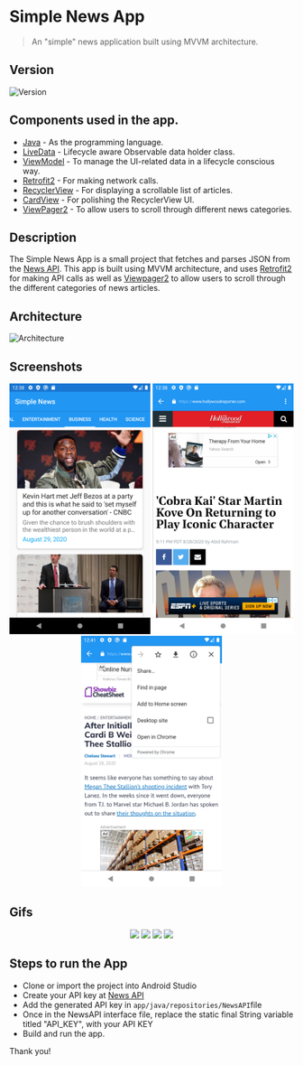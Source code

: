 # Simple News App

> An "simple" news application built using MVVM architecture.

## Version
![Version](https://img.shields.io/badge/Version-1.1-blue)

## Components used in the app.
- [Java](https://www.java.com/en/) - As the programming language.
- [LiveData](https://developer.android.com/topic/libraries/architecture/livedata) - Lifecycle aware Observable data holder class.
- [ViewModel](https://developer.android.com/topic/libraries/architecture/viewmodel) - To manage the UI-related data in a lifecycle conscious way.
- [Retrofit2](https://square.github.io/retrofit/) - For making network calls.
- [RecyclerView](https://developer.android.com/guide/topics/ui/layout/recyclerview) - For displaying a scrollable list of articles.
- [CardView](https://developer.android.com/guide/topics/ui/layout/cardview) - For polishing the RecyclerView UI.
- [ViewPager2](https://developer.android.com/jetpack/androidx/releases/viewpager2) - To allow users to scroll through different news categories.

## Description
The Simple News App is a small project that fetches and parses JSON from the [News API](https://newsapi.org/). This app is built using MVVM architecture, and uses [Retrofit2](http://square.github.io/retrofit/) for making API calls
as well as [Viewpager2](https://developer.android.com/jetpack/androidx/releases/viewpager2) to allow users to scroll through the different categories of news articles.

## Architecture
![Architecture](https://www.nexmobility.com/articles/images/mvvm-architecture-pattern.png)

## Screenshots
<p align="middle">
  <img src="Screenshot_1598719096.png?raw=true" width="250" />
  <img src="Screenshot_1598719122.png?raw=true"   width="250"/> 
  <img src ="Screenshot_1598719302.png?raw=true"  width="250" />
</p>

## Gifs
<p align="middle">
  <img src="ScreenRecordingOpening.gif?raw=true" width="250" />
  <img src="ScreenRecordingScroll.gif?raw=true"   width="250"/> 
   <img src ="ScreenRecordingWebOpening.gif?raw=true"  width="250" />
  <img src ="ScreenRecordingRefresh.gif?raw=true"  width="250" />
</p>


## Steps to run the App
- Clone or import the project into Android Studio
- Create your API key at [News API](https://newsapi.org/)
- Add the generated API key in `app/java/repositories/NewsAPI`file  
- Once in the NewsAPI interface file, replace the static final String variable titled "API_KEY", with your API KEY
- Build and run the app.


Thank you!
